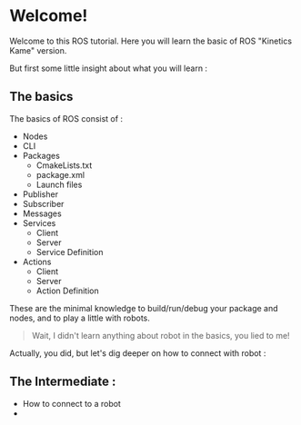 # Welcome!

Welcome to this ROS tutorial.
Here you will learn the basic of ROS "Kinetics Kame" version.

But first some little insight about what you will learn : 

## The basics

The basics of ROS consist of : 

+ Nodes
+ CLI
+ Packages
  - CmakeLists.txt
  - package.xml
  - Launch files
+ Publisher
+ Subscriber
+ Messages
+ Services
  - Client
  - Server
  - Service Definition
+ Actions
  - Client
  - Server
  - Action Definition

These are the minimal knowledge to build/run/debug your package and nodes, and to play a little with robots.
> Wait, I didn't learn anything about robot in the basics, you lied to me!

Actually, you did, but let's dig deeper on how to connect with robot :

## The Intermediate :

+ How to connect to a robot
+ 
 
